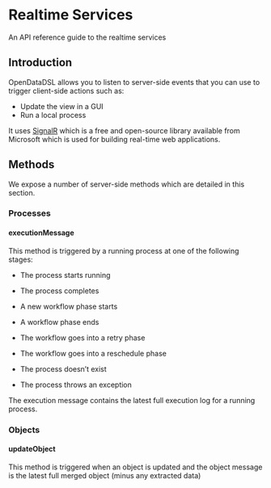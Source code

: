 Realtime Services
=================

An API reference guide to the realtime services

## Introduction

OpenDataDSL allows you to listen to server-side events that you can use to trigger client-side actions such as:

*   Update the view in a GUI
*   Run a local process
    
It uses [SignalR](https://dotnet.microsoft.com/apps/aspnet/signalr) which is a free and open-source library available from Microsoft which is used for building real-time web applications.

## Methods

We expose a number of server-side methods which are detailed in this section.

### Processes

#### executionMessage

This method is triggered by a running process at one of the following stages:

*   The process starts running
    
*   The process completes
    
*   A new workflow phase starts
    
*   A workflow phase ends
    
*   The workflow goes into a retry phase
    
*   The workflow goes into a reschedule phase
    
*   The process doesn’t exist
    
*   The process throws an exception
    

The execution message contains the latest full execution log for a running process.

### Objects

#### updateObject

This method is triggered when an object is updated and the object message is the latest full merged object (minus any extracted data)

